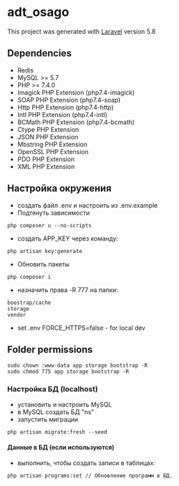 # adt_osago
This project was generated with [Laravel](https://laravel.com/docs/5.8) version 5.8

## Dependencies
* Redis
* MySQL >= 5.7
* PHP >= 7.4.0
* Imagick PHP Extension (php7.4-imagick)
* SOAP PHP Extension (php7.4-soap)
* Http PHP Extension (php7.4-http)
* Intl PHP Extension (php7.4-intl)
* BCMath PHP Extension (php7.4-bcmath)
* Ctype PHP Extension
* JSON PHP Extension
* Mbstring PHP Extension
* OpenSSL PHP Extension
* PDO PHP Extension
* XML PHP Extension

## Настройка окружения ###
* создать файл .env и настроить из .env.example
* Подтянуть зависимости
```
php composer u --no-scripts
```
* создать APP_KEY через команду:
```
php artisan key:generate
```
* Обновить пакеты
```
php composer i
```
* назначить права -R 777 на папки:
```
boostrap/cache
storage
vendor
```
* set .env FORCE_HTTPS=false - for local dev

## Folder permissions
```
sudo chown :www-data app storage bootstrap -R
sudo chmod 775 app storage bootstrap -R
```

### Настройка БД (localhost)
* установить и настроить MySQL
* в MySQL создать БД "ns"
* запустить миграции
```
php artisan migrate:fresh --seed
```

####  Данные в БД (если используются)
* выполнить, чтобы создать записи в таблицах:
```
php artisan programs:set // Обновление программ в БД.
```

